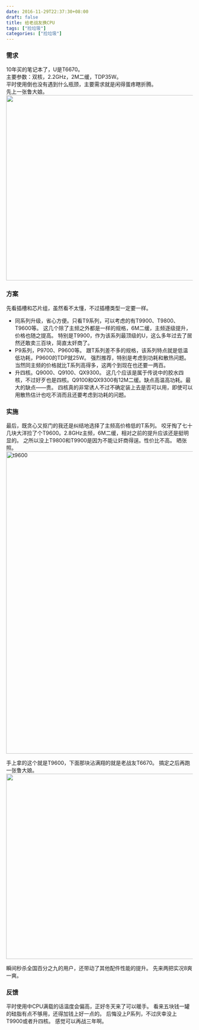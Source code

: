 ```yaml
---
date: 2016-11-29T22:37:30+08:00
draft: false
title: 给老战友换CPU
tags: ["捡垃圾"]
categories: ["捡垃圾"]
---
```


### 需求
10年买的笔记本了，U是T6670。  
主要参数：双核，2.2GHz，2M二缓，TDP35W。  
平时使用倒也没有遇到什么瓶颈，主要需求就是闲得蛋疼瞎折腾。  
先上一张鲁大娘。
<img src="/imgs/t9600/ludashi.jpg" width = "700" height = "500" align=center />
### 方案
先看插槽和芯片组，虽然看不太懂，不过插槽类型一定要一样。

* 同系列升级，省心方便。只看T9系列，可以考虑的有T9900、T9800、T9600等。
这几个除了主频之外都是一样的规格，6M二缓，主频逐级提升，价格也随之提高。
特别是T9900，作为该系列最顶级的U，这么多年过去了居然还敢卖三百块，简直太奸商了。
* P9系列，P9700、P9600等。
跟T系列差不多的规格，该系列特点就是低温低功耗，P9600的TDP就25W。
强烈推荐，特别是考虑到功耗和散热问题。
当然同主频的价格就比T系列高得多，这两个到现在也还要一两百。
* 升四核。Q9000、Q9100、QX9300。
这几个应该是属于传说中的胶水四核，不过好歹也是四核。Q9100和QX9300有12M二缓。缺点高温高功耗。最大的缺点——贵。
四核真的非常诱人不过不确定装上去是否可以用，即使可以用散热估计也吃不消而且还要考虑到功耗的问题。

### 实施
最后，既贪心又抠门的我还是纠结地选择了主频高价格低的T系列。
咬牙掏了七十几块大洋捡了个T9600。2.8GHz主频，6M二缓，相对之前的提升应该还是挺明显的。
之所以没上T9800和T9900是因为不能让奸商得逞。性价比不高。
晒张照。
<img src="/imgs/t9600/t9600.jpg" width = "612" height = "816" alt="t9600" align=center />

手上拿的这个就是T9600，下面那块沾满翔的就是老战友T6670。
搞定之后再跑一张鲁大娘。
<img src="/imgs/t9600/ludashi1.jpg" width = "700" height = "500" align=center />

瞬间秒杀全国百分之九的用户，还带动了其他配件性能的提升。
先来两把实况8爽一爽。

### 反馈
平时使用中CPU满载的话温度会偏高，正好冬天来了可以暖手。
看来五块钱一罐的硅脂有点不够用，还得加钱上好一点的。
后悔没上P系列，不过庆幸没上T9900或者升四核。
感觉可以再战三年啊。
